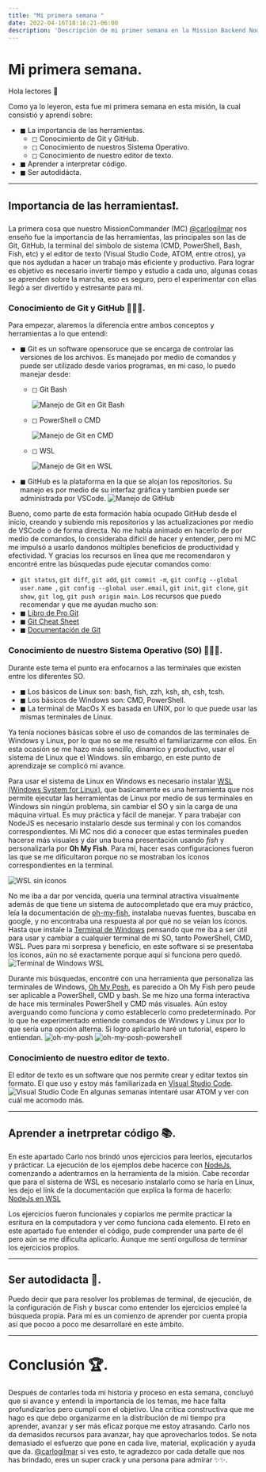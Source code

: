 ```yaml
---
title: "Mi primera semana "
date: 2022-04-16T18:16:21-06:00
description: 'Descripción de mi primer semana en la Mission Backend NodeJs'
---
```

# Mi primera semana. 

Hola lectores 👋 

Como ya lo leyeron, esta fue mi primera semana en esta misión, la cual consistió y aprendí sobre:

- ◼ La importancia de las herramientas. 
  - ◻ Conocimiento de Git y GitHub. 
  - ◻ Conocimiento de nuestros Sistema Operativo. 
  - ◻ Conocimiento de nuestro editor de texto. 
- ◼ Aprender a interpretar código. 
- ◼ Ser autodidácta. 

----

## Importancia de las herramientas❗. 
La primera cosa que nuestro MissionCommander (MC) [@carlogilmar](https://twitter.com/carlogilmar) nos enseño fue la importancia de las herramientas, las principales son las de Git, GitHub, la terminal del símbolo de sistema (CMD, PowerShell, Bash, Fish, etc) y el editor de texto (Visual Studio Code, ATOM, entre otros), ya que nos aydudan a hacer un trabajo más eficiente y productivo. Para lograr es objetivo es necesario invertir tiempo y estudio a cada uno, algunas cosas se aprenden sobre la marcha, eso es seguro, pero el experimentar con ellas llegó a ser divertido y estresante para mi. 

### Conocimiento de Git y GitHub 🙇🏽‍♀️. 
Para empezar, alaremos la diferencia entre ambos conceptos y herramientas a lo que entendí:

  - ◼ Git es un software opensoruce que se encarga de controlar las versiones de los archivos. Es manejado por medio de comandos y puede ser utilizado desde varios programas, en mi caso, lo puedo manejar desde:
    - ◻ Git Bash
    
      ![Manejo de Git en Git Bash](https://user-images.githubusercontent.com/84040594/163694766-5c2dafab-442c-4d5d-b5fe-b12bd5e00941.png "Manejo de Git en Git Bash")
    - ◻ PowerShell o CMD
   
      ![Manejo de Git en CMD](https://user-images.githubusercontent.com/84040594/163694731-975a1132-9ba6-405d-acc0-7009a2e8e5c8.png "Manejo de Git en CMD")
    - ◻ WSL
    
      ![Manejo de Git en WSL](https://user-images.githubusercontent.com/84040594/163694802-af1dc509-4dfc-47e2-b7ad-6fc42dd78a56.png "Manejor de Git en WSL")

    
  - ◼ GitHub es la plataforma en la que se alojan los repositorios. Su manejo es por medio de su interfaz gráfica y tambien puede ser administrada por VSCode. 
    ![Manejo de GitHub](https://user-images.githubusercontent.com/84040594/163694914-75f1d6ea-b9de-4409-aded-6a4dd4997196.png "Manejo de GitHub")

Bueno, como parte de esta formación había ocupado GitHub desde el inicio, creando y subiendo mis repositorios y las actualizaciones por medio de VSCode o de forma directa. No me había animado en hacerlo de por medio de comandos, lo consideraba difícil de hacer y entender, pero mi MC me impulsó a usarlo dandonos múltiples beneficios de productividad y efectividad. Y gracias los recursos en línea que me recomendaron y encontré entre las búsquedas pude ejecutar comandos como: 
  - `git status`, `git diff`, `git add`, `git commit -m`, `git config --global user.name `, `git config --global user.email`, `git init`, `git clone`, `git show`, `git log`, `git push origin main`. 
 Los recursos que puedo recomendar y que me ayudan mucho son:
  - ◼ [Libro de Pro Git](https://git-scm.com/book/en/v2)
  - ◼ [Git Cheat Sheet](https://training.github.com/downloads/es_ES/github-git-cheat-sheet.pdf)
  - ◼ [Documentación de Git](https://git-scm.com/docs)
 
 
 ### Conocimiento de nuestro Sistema Operativo (SO) 👩🏽‍💻. 
 Durante este tema el punto era enfocarnos a las terminales que existen entre los diferentes SO. 
  - ◼ Los básicos de Linux son: bash, fish, zzh, ksh, sh, csh, tcsh. 
  - ◼ Los básicos de Windows son: CMD, PowerShell. 
  - ◼ La terminal de MacOs X es basada en UNIX, por lo que puede usar las mismas terminales de Linux. 
  
Ya tenía nociones básicas sobre el uso de comandos de las terminales de Windows y Linux, por lo que no se me resultó el familiarizarme con ellos. En esta ocasión se me hazo más sencillo, dinamico y productivo, usar el sistema de Linux que el Windows. sin embargo, en este punto de aprendizaje se complicó mi avance. 

Para usar el sistema de Linux en Windows es necesario instalar [WSL (Windows System for Linux)](https://docs.microsoft.com/en-us/windows/wsl/), que basicamente es una herramienta que nos permite ejecutar las herramientas de Linux por medio de sus terminales en Windows sin ningún problema, sin cambiar el SO y sin la carga de una máquina virtual. Es muy práctica y fácil de manejar. Y para trabajar con NodeJS es necesario instalarlo desde sus terminal y con los comandos correspondientes. Mi MC nos dió a conocer que estas terminales pueden hacerse más visuales y dar una buena presentación usando *fish* y personalizarla por **Oh My Fish**. Para mí, hacer esas configuraciones fueron las que se me dificultaron porque no se mostraban los íconos correspondientes en la terminal.

![WSL sin íconos](https://user-images.githubusercontent.com/84040594/163695989-2b0505c0-93dc-4a80-8429-33a931ff9133.png "WSL sin íconos")

No me iba a dar por vencida, queria una terminal atractiva visualmente además de que tiene un sistema de autocompletado que era muy práctico, leía la documentación de [oh-my-fish](https://github.com/oh-my-fish/oh-my-fish), instalaba nuevas fuentes, buscaba en google, y no encontraba una respuesta al por qué no se veían los íconos. Hasta que instale la [Terminal de Windows](https://www.microsoft.com/es-mx/p/windows-terminal/9n0dx20hk701?activetab=pivot:overviewtab) pensando que me iba a ser útil para usar y cambiar a cualquier terminal de mi SO, tanto PowerShell,  CMD, WSL. Pues para mi sorpresa y beneficio, en este software si se presentaba los íconos, aún no sé exactamente porque aquí si funciona pero quedó. 
![Terminal de Windows WSL](https://user-images.githubusercontent.com/84040594/163696244-4c87a271-1e04-48e8-8f93-391b0e0ad77e.png "Terminal de Windows WS")

Durante mis búsquedas, encontré con una herramienta que personaliza las terminales de Windows, [Oh My Posh](https://ohmyposh.dev/docs/), es parecido a Oh My Fish pero peude ser aplicable a PowerShell, CMD y bash. Se me hizo una forma interactiva de hace mis terminales PowerShell y CMD más visuales. Aún estoy averguando como funciona y como establecerlo como predeterminado. Por lo que he experimentado entiende comandos de Windows y Linux por lo que sería una opción alterna. Si logro aplicarlo haré un tutorial, espero lo entiendan. 
![oh-my-posh](https://user-images.githubusercontent.com/84040594/163696738-70c1fdc2-356d-4872-88c2-2614bb1b510f.png "oh-my-posh")
![oh-my-posh-powershell](https://user-images.githubusercontent.com/84040594/163696788-7f0bfea8-2ff4-4b05-9a59-f2cb6a66ad96.png "oh-my-posh-powershell")



### Conocimiento de nuestro editor de texto. 
El editor de texto es un software que nos permite crear y editar textos sin formato. El que uso y estoy más familiarizada en [Visual Studio Code](https://code.visualstudio.com/docs). 
![Visual Studio Code](https://user-images.githubusercontent.com/84040594/163696435-592afd51-ebb5-4d3d-871e-bfb440b151bc.png "Visual Studio Code")
En algunas semanas intentaré usar ATOM y ver con cuál me acomodo más. 

----

## Aprender a inetrpretar código 📚. 
En este apartado Carlo nos brindó unos ejercicios para leerlos, ejecutarlos y prácticar. La ejecución de los ejemplos debe hacerce con [NodeJs](https://nodejs.org/es/), comenzando a adentrarnos en la herramienta de la misión. Cabe recordar que para el sistema de WSL es necesario instalarlo como se haría en Linux, les dejo el link de la documentación que explica la forma de hacerlo: [NodeJs en WSL](https://docs.microsoft.com/en-us/windows/dev-environment/javascript/nodejs-on-wsl)

Los ejercicios fueron funcionales y copiarlos me permite practicar la esritura en la computadora y ver como funciona cada elemento. El reto en este apartado fue entender el código, pude comprender una parte de él pero aún se me dificulta aplicarlo. Aunque me sentí orgullosa de terminar los ejercicios propios. 

----

## Ser autodidacta 🔎. 
Puedo decir que para resolver los problemas de terminal, de ejecución, de la configuración de Fish y buscar como entender los ejercicios empleé la búsqueda propia. Para mí es un comienzo de aprender por cuenta propia así que pocoo a poco me desarrollaré en este ámbito. 

----

# Conclusión 🏆. 
Después de contarles toda mi historia y proceso en esta semana, concluyó que si avance y entendi la importancia de los temas, me hace falta profundizarlos pero cumplí con el objetivo. Una crítica constructiva que me hago es que debo organizarme en la distribución de mi tiempo pra aprender, avanzar y ser más eficaz porque me estoy atrasando. 
Carlo nos da demasidos recursos para avanzar, hay que aprovecharlos todos. Se nota demasiado el esfuerzo que pone en cada live, material, explicación y ayuda que da. [@carlogilmar](https://twitter.com/carlogilmar) si ves esto, te agradezco por cada detalle que nos has brindado, eres un super crack y una persona para admirar ✨✨. 




